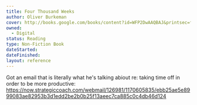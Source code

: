 ```yaml
---
title: Four Thousand Weeks
author: Oliver Burkeman
cover: http://books.google.com/books/content?id=WFP2DwAAQBAJ&printsec=frontcover&img=1&zoom=1&edge=curl&source=gbs_api
owned:
  - Digital
status: Reading
type: Non-Fiction Book
dateStarted: 
dateFinished: 
layout: reference
---
```

Got an email that is literally what he's talking abiout re: taking time off in order to be more productive: https://now.strategiccoach.com/webmail/126981/1170605835/ebb25ae5e8999083ae82953b3d1edd2be2b0b25f13aeec7ca885c0c4db46d124